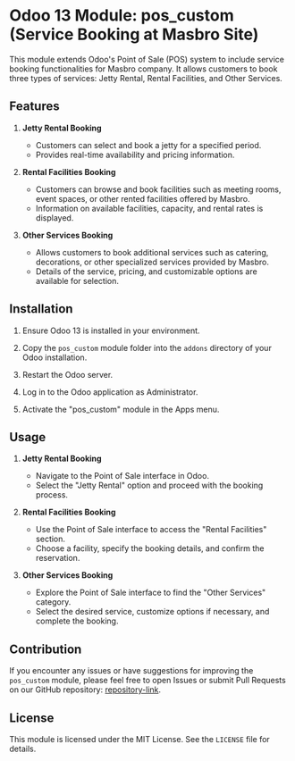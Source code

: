 # Odoo 13 Module: pos_custom (Service Booking at Masbro Site)

This module extends Odoo's Point of Sale (POS) system to include service booking functionalities for Masbro company. It allows customers to book three types of services: Jetty Rental, Rental Facilities, and Other Services.

## Features

1. **Jetty Rental Booking**
   
   - Customers can select and book a jetty for a specified period.
   - Provides real-time availability and pricing information.

2. **Rental Facilities Booking**
   
   - Customers can browse and book facilities such as meeting rooms, event spaces, or other rented facilities offered by Masbro.
   - Information on available facilities, capacity, and rental rates is displayed.

3. **Other Services Booking**
   
   - Allows customers to book additional services such as catering, decorations, or other specialized services provided by Masbro.
   - Details of the service, pricing, and customizable options are available for selection.

## Installation

1. Ensure Odoo 13 is installed in your environment.
   
2. Copy the `pos_custom` module folder into the `addons` directory of your Odoo installation.

3. Restart the Odoo server.

4. Log in to the Odoo application as Administrator.

5. Activate the "pos_custom" module in the Apps menu.

## Usage

1. **Jetty Rental Booking**
   
   - Navigate to the Point of Sale interface in Odoo.
   - Select the "Jetty Rental" option and proceed with the booking process.

2. **Rental Facilities Booking**
   
   - Use the Point of Sale interface to access the "Rental Facilities" section.
   - Choose a facility, specify the booking details, and confirm the reservation.

3. **Other Services Booking**
   
   - Explore the Point of Sale interface to find the "Other Services" category.
   - Select the desired service, customize options if necessary, and complete the booking.

## Contribution

If you encounter any issues or have suggestions for improving the `pos_custom` module, please feel free to open Issues or submit Pull Requests on our GitHub repository: [repository-link](https://github.com/developer-name/pos_custom).

## License

This module is licensed under the MIT License. See the `LICENSE` file for details.

